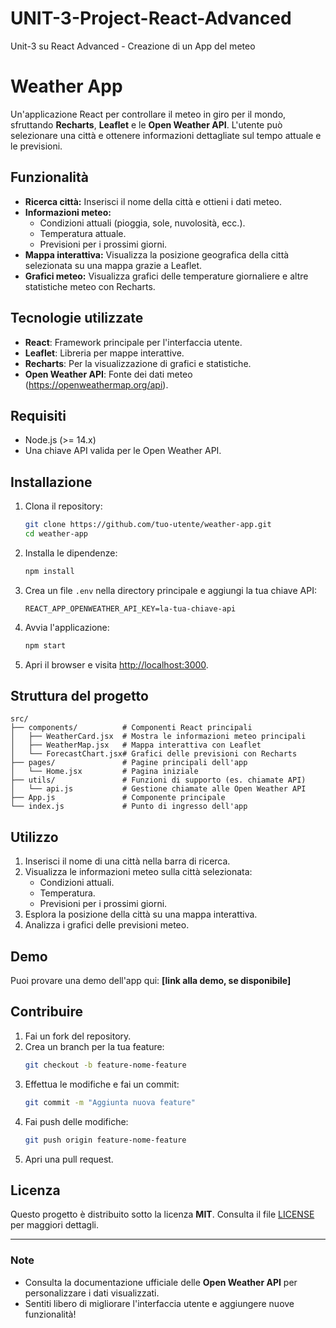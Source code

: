 # UNIT-3-Project-React-Advanced
Unit-3 su React Advanced - Creazione di un App del meteo

# Weather App

Un'applicazione React per controllare il meteo in giro per il mondo, sfruttando **Recharts**, **Leaflet** e le **Open Weather API**. L'utente può selezionare una città e ottenere informazioni dettagliate sul tempo attuale e le previsioni.

## Funzionalità

- **Ricerca città:** Inserisci il nome della città e ottieni i dati meteo.
- **Informazioni meteo:**
  - Condizioni attuali (pioggia, sole, nuvolosità, ecc.).
  - Temperatura attuale.
  - Previsioni per i prossimi giorni.
- **Mappa interattiva:** Visualizza la posizione geografica della città selezionata su una mappa grazie a Leaflet.
- **Grafici meteo:** Visualizza grafici delle temperature giornaliere e altre statistiche meteo con Recharts.

## Tecnologie utilizzate

- **React**: Framework principale per l'interfaccia utente.
- **Leaflet**: Libreria per mappe interattive.
- **Recharts**: Per la visualizzazione di grafici e statistiche.
- **Open Weather API**: Fonte dei dati meteo (https://openweathermap.org/api).

## Requisiti

- Node.js (>= 14.x)
- Una chiave API valida per le Open Weather API.

## Installazione

1. Clona il repository:

   ```bash
   git clone https://github.com/tuo-utente/weather-app.git
   cd weather-app
   ```

2. Installa le dipendenze:

   ```bash
   npm install
   ```

3. Crea un file `.env` nella directory principale e aggiungi la tua chiave API:

   ```env
   REACT_APP_OPENWEATHER_API_KEY=la-tua-chiave-api
   ```

4. Avvia l'applicazione:

   ```bash
   npm start
   ```

5. Apri il browser e visita [http://localhost:3000](http://localhost:3000).

## Struttura del progetto

```plaintext
src/
├── components/          # Componenti React principali
│   ├── WeatherCard.jsx  # Mostra le informazioni meteo principali
│   ├── WeatherMap.jsx   # Mappa interattiva con Leaflet
│   └── ForecastChart.jsx# Grafici delle previsioni con Recharts
├── pages/               # Pagine principali dell'app
│   └── Home.jsx         # Pagina iniziale
├── utils/               # Funzioni di supporto (es. chiamate API)
│   └── api.js           # Gestione chiamate alle Open Weather API
├── App.js               # Componente principale
└── index.js             # Punto di ingresso dell'app
```

## Utilizzo

1. Inserisci il nome di una città nella barra di ricerca.
2. Visualizza le informazioni meteo sulla città selezionata:
   - Condizioni attuali.
   - Temperatura.
   - Previsioni per i prossimi giorni.
3. Esplora la posizione della città su una mappa interattiva.
4. Analizza i grafici delle previsioni meteo.

## Demo

Puoi provare una demo dell'app qui: **[link alla demo, se disponibile]**

## Contribuire

1. Fai un fork del repository.
2. Crea un branch per la tua feature:
   ```bash
   git checkout -b feature-nome-feature
   ```
3. Effettua le modifiche e fai un commit:
   ```bash
   git commit -m "Aggiunta nuova feature"
   ```
4. Fai push delle modifiche:
   ```bash
   git push origin feature-nome-feature
   ```
5. Apri una pull request.

## Licenza

Questo progetto è distribuito sotto la licenza **MIT**. Consulta il file [LICENSE](LICENSE) per maggiori dettagli.

---

### Note
- Consulta la documentazione ufficiale delle **Open Weather API** per personalizzare i dati visualizzati.
- Sentiti libero di migliorare l'interfaccia utente e aggiungere nuove funzionalità!
